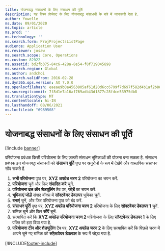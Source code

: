 ```yaml
---
title: योजनाबद्ध संसाधनों के लिए संसाधन की पूर्ति
description: यह विषय प्रोजेक्ट के लिए योजनाबद्ध संसाधनों के बारे में जानकारी देता है.
author: Yowelle
ms.date: 09/01/2020
ms.topic: article
ms.prod: ''
ms.technology: ''
ms.search.form: ProjProjectsListPage
audience: Application User
ms.reviewer: josaw
ms.search.scope: Core, Operations
ms.custom: 82022
ms.assetid: bd2fb375-84c6-428a-8e54-f0f719045898
ms.search.region: Global
ms.author: andchoi
ms.search.validFrom: 2016-02-28
ms.dyn365.ops.version: AX 7.0.0
ms.openlocfilehash: eaeae9b0a4563805af61d20d6cc6709f7d697f582d4b1af2b883b292ac482af5
ms.sourcegitcommit: 7f8d1e7a16af769adb43d1877c28fdce53975db8
ms.translationtype: MT
ms.contentlocale: hi-IN
ms.lasthandoff: 08/06/2021
ms.locfileid: "6989508"
---
```

# <a name="resource-fulfillment-for-planned-resources"></a>योजनाबद्ध संसाधनों के लिए संसाधन की पूर्ति

[!include [banner](../includes/banner.md)]

परियोजना प्रबंधक किसी परियोजना के लिए ज़रूरी संसाधन भूमिकाओं की योजना बना सकता है. संसाधन प्रबंधक इन योजनबद्ध संसाधनों को **संसाधन पूर्ति** पृष्ठ पर अनुरोधों के रूप में देखेंगे और वास्तविक संसाधन सौंप सकते हैं.

1. **सभी परियोजना** पृष्ठ पर, **XYZ अपग्रेड चरण 2** परियोजना का चयन करें.
2. **परियोजना** चुनें और फिर **संपादित करे** चुनें.
3. **परियोजना दल और शेड्यूलिंग** टैब पर, **जोड़ें** का चयन करें.
4. **भूमिकाएं जोड़ें** संवाद बॉक्स में **सॉफ्टवेयर डेवलपर** भूमिका चुनें.
5. **बनाएं** चुनें, और फिर परियोजना पृष्ठ को बंद करें.
6. **संसाधन पूर्ति** पृष्ठ पर, **XYZ अपग्रेड परियोजना चरण 2** परियोजना के लिए **सॉफ्टवेयर डेवलपर 1** चुनें.
7. श्रमिक चुनें और फिर **सौंपें** चुनें.
8. सत्यापित करें कि **XYZ अपग्रेड परियोजना चरण 2** परियोजना के लिए **सॉफ्टवेयर डेवलपर 1** के लिए पंक्ति को हटा दिया गया है.
9. **परियोजना टीम और शेड्यूलिंग** टैब पर, **XYZ अपग्रेड चरण 2** के लिए सत्यापित करें कि पिछले चरण में आपने चुने गए श्रमिक को **सॉफ़्टवेयर डेवलपर** के रूप में जोड़ा गया है.


[!INCLUDE[footer-include](../includes/footer-banner.md)]